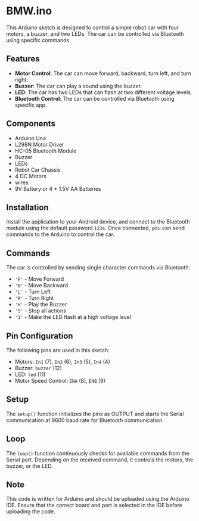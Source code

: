 # BMW.ino

This Arduino sketch is designed to control a simple robot car with four motors, a buzzer, and two LEDs. The car can be controlled via Bluetooth using specific commands.

## Features

- **Motor Control**: The car can move forward, backward, turn left, and turn right.
- **Buzzer**: The car can play a sound using the buzzer.
- **LED**: The car has two LEDs that can flash at two different voltage levels.
- **Bluetooth Control**: The car can be controlled via Bluetooth using specific app.

## Components
- Arduino Uno
- L298N Motor Driver
- HC-05 Bluetooth Module
- Buzzer
- LEDs
- Robot Car Chassis
- 4 DC Motors
- wires
- 9V Battery or 4 * 1.5V AA Batteries

## Installation
Install the application to your Android device, and connect to the Bluetooth module using the default password `1234`. Once connected, you can send commands to the Arduino to control the car.
 
## Commands

The car is controlled by sending single character commands via Bluetooth:

- `'F'` - Move Forward
- `'B'` - Move Backward
- `'L'` - Turn Left
- `'R'` - Turn Right
- `'H'` - Play the Buzzer
- `'S'` - Stop all actions
- `'1'` - Make the LED flash at a high voltage level

## Pin Configuration

The following pins are used in this sketch:

- Motors: `In1` (7), `In2` (6), `In3` (5), `In4` (4)
- Buzzer: `buzzer` (12)
- LED: `led` (11)
- Motor Speed Control: `ENA` (8), `ENB` (9)

## Setup

The `setup()` function initializes the pins as OUTPUT and starts the Serial communication at 9600 baud rate for Bluetooth communication.

## Loop

The `loop()` function continuously checks for available commands from the Serial port. Depending on the received command, it controls the motors, the buzzer, or the LED.

## Note

This code is written for Arduino and should be uploaded using the Arduino IDE. Ensure that the correct board and port is selected in the IDE before uploading the code.